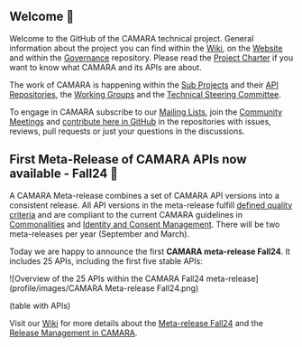 ## Welcome 👋

Welcome to the GitHub of the CAMARA technical project. General information about the project you can find within the [Wiki](https://wiki.camaraproject.org), on the [Website](https://camaraproject.org) and within the [Governance](https://github.com/camaraproject/Governance) repository. Please read the [Project Charter](https://github.com/camaraproject/Governance/blob/main/ProjectCharter.md) if you want to know what CAMARA and its APIs are about.

The work of CAMARA is happening within the [Sub Projects](https://wiki.camaraproject.org/display/CAM/Sub+Projects) and their [API Repositories](https://github.com/search?q=topic%3Aapi-repository+org%3Acamaraproject&type=Repositories), 
the [Working Groups](https://github.com/search?q=topic%3Aworkinggroup+org%3Acamaraproject&type=Repositories) and the [Technical Steering Committee](https://wiki.camaraproject.org/display/CAM/Technical+Steering+Committee).

To engage in CAMARA subscribe to our [Mailing Lists](https://lists.camaraproject.org/g/all/subgroups), join the [Community Meetings](https://zoom-lfx.platform.linuxfoundation.org/meetings/telcoapi?view=week) and 
[contribute here in GitHub](https://github.com/camaraproject/Governance/blob/main/CONTRIBUTING.md) in the repositories with issues, reviews, pull requests or just your questions in the discussions. 

## First Meta-Release of CAMARA APIs now available - Fall24 🚀

A CAMARA Meta-release combines a set of CAMARA API versions into a consistent release. All API versions in the meta-release fulfill [defined quality criteria](https://github.com/camaraproject/ReleaseManagement/blob/main/documentation/API-Readiness-Checklist.md) and are compliant to the current CAMARA guidelines in [Commonalities](https://github.com/camaraproject/Commonalities/releases/latest) and [Identity and Consent Management](https://github.com/camaraproject/IdentityAndConsentManagement/releases/latest). There will be two meta-releases per year (September and March).

Today we are happy to announce the first **CAMARA meta-release Fall24**. It includes 25 APIs, including the first five stable APIs:

![Overview of the 25 APIs within the CAMARA Fall24 meta-release](profile/images/CAMARA Meta-release Fall24.png)

(table with APIs)

Visit our [Wiki](https://wiki.camaraproject.org/display/CAM/CAMARA+Project+Home) for more details about the [Meta-release Fall24](https://wiki.camaraproject.org/display/CAM/Meta-release+Fall24) and the [Release Management in CAMARA](https://wiki.camaraproject.org/display/CAM/Release+Management+Working+Group).

